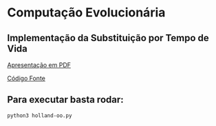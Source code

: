 # Computação Evolucionária

## Implementação da Substituição por Tempo de Vida

[Apresentação em PDF](/slides/CE-Substitui%C3%A7%C3%A3o-por-Tempo-de-Vida.pdf)

[Código Fonte](holland-oo.py)

## Para executar basta rodar:
```
python3 holland-oo.py
```